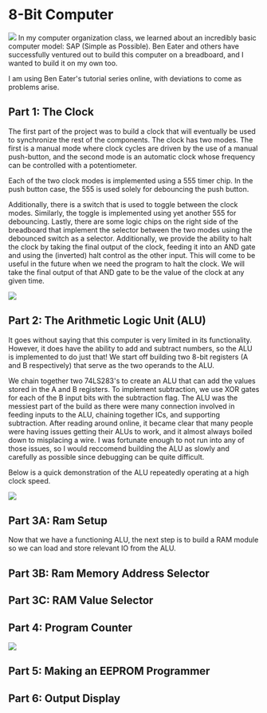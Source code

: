 # 8-Bit Computer
![](sap-counting-down.gif)
In my computer organization class, we learned about an incredibly basic computer model: SAP (Simple as Possible). Ben Eater and others have successfully ventured out to build this computer on a breadboard, and I wanted to build it on my own too.

I am using Ben Eater's tutorial series online, with deviations to come as problems arise.

## Part 1: The Clock
The first part of the project was to build a clock that will eventually be used to synchronize the rest of the components. The clock has two modes. The first is a manual mode where clock cycles are driven by the use of a manual push-button, and the second mode is an automatic clock whose frequency can be controlled with a potentiometer.

Each of the two clock modes is implemented using a 555 timer chip. In the push button case, the 555 is used solely for debouncing the push button. 

Additionally, there is a switch that is used to toggle between the clock modes. Similarly, the toggle is implemented using yet another 555 for debouncing. Lastly, there are some logic chips on the right side of the breadboard that implement the selector between the two modes using the debounced switch as a selector. Additionally, we provide the ability to halt the clock by taking the final output of the clock, feeding it into an AND gate and using the (inverted) halt control as the other input. This will come to be useful in the future when we need the program to halt the clock. We will take the final output of that AND gate to be the value of the clock at any given time.

![](clock.gif)

## Part 2: The Arithmetic Logic Unit (ALU)
It goes without saying that this computer is very limited in its functionality. However, it does have the ability to add and subtract numbers, so the ALU is implemented to do just that! We start off building two 8-bit registers (A and B respectively) that serve as the two operands to the ALU. 

We chain together two 74LS283's to create an ALU that can add the values stored in the A and B registers. To implement subtraction, we use XOR gates for each of the B input bits with the subtraction flag. The ALU was the messiest part of the build as there were many connection involved in feeding inputs to the ALU, chaining together ICs, and supporting subtraction. After reading around online, it became clear that many people were having issues getting their ALUs to work, and it almost always boiled down to misplacing a wire. I was fortunate enough to not run into any of those issues, so I would reccomend building the ALU as slowly and carefully as possible since debugging can be quite difficult.

Below is a quick demonstration of the ALU repeatedly operating at a high clock speed.

![](alu.gif)

## Part 3A: Ram Setup
Now that we have a functioning ALU, the next step is to build a RAM module so we can load and store relevant IO from the ALU.
## Part 3B: Ram Memory Address Selector
## Part 3C: RAM Value Selector
## Part 4: Program Counter
![](program-counter.gif)
## Part 5: Making an EEPROM Programmer
## Part 6: Output Display
